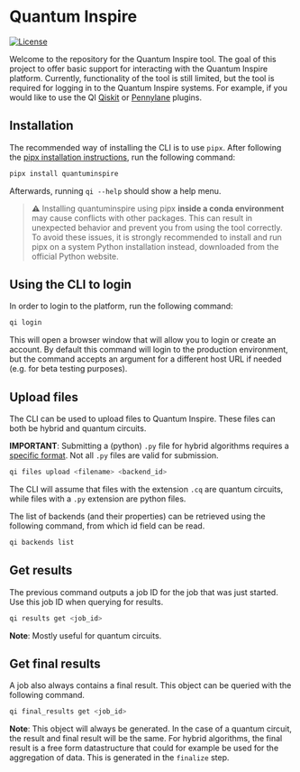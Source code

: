 # Quantum Inspire

[![License](https://img.shields.io/github/license/qutech-delft/qiskit-quantuminspire.svg?style=popout-square)](https://opensource.org/licenses/Apache-2.0)

Welcome to the repository for the Quantum Inspire tool. The goal of this project to offer basic support for interacting with the Quantum Inspire platform.
Currently, functionality of the tool is still limited, but the tool is required for logging in to the Quantum Inspire systems. For example, if you would like to use the QI [Qiskit](https://github.com/QuTech-Delft/qiskit-quantuminspire) or [Pennylane](https://github.com/QuTech-Delft/pennylane-quantuminspire) plugins.

## Installation

The recommended way of installing the CLI is to use `pipx`. After following the [pipx installation instructions](https://pipx.pypa.io/stable/installation), run the following command:

```bash
pipx install quantuminspire
```

Afterwards, running `qi --help` should show a help menu.

> **⚠️** Installing quantuminspire using pipx **inside a conda environment** may cause conflicts with other packages. This can result in unexpected behavior and prevent you from using the tool correctly. To avoid these issues,
> it is strongly recommended to install and run pipx on a system Python installation instead, downloaded from the official Python website.

## Using the CLI to login

In order to login to the platform, run the following command:

```bash
qi login
```

This will open a browser window that will allow you to login or create an account. By default this command will login to the production environment, but the command accepts an argument for a different host URL if needed (e.g. for beta testing purposes).

## Upload files

The CLI can be used to upload files to Quantum Inspire. These files can both be hybrid and quantum circuits.

**IMPORTANT**: Submitting a (python) `.py` file for hybrid algorithms requires a [specific format](https://qutech-delft.github.io/qiskit-quantuminspire/hybrid/basics.html).
Not all `.py` files are valid for submission.

```bash
qi files upload <filename> <backend_id>
```

The CLI will assume that files with the extension `.cq` are quantum circuits, while files with a `.py` extension are python files.

The list of backends (and their properties)
can be retrieved using the following command, from which id field can be read.

```bash
qi backends list
```

## Get results

The previous command outputs a job ID for the job that was just started. Use this job ID when querying for results.

```bash
qi results get <job_id>
```

**Note**: Mostly useful for quantum circuits.

## Get final results

A job also always contains a final result. This object can be queried with the following command.

```bash
qi final_results get <job_id>
```

**Note**: This object will always be generated. In the case of a quantum circuit, the result and final result will be the same. For hybrid algorithms, the final result is a free form datastructure that could for example be used for the aggregation of data. This is generated in the `finalize` step.
